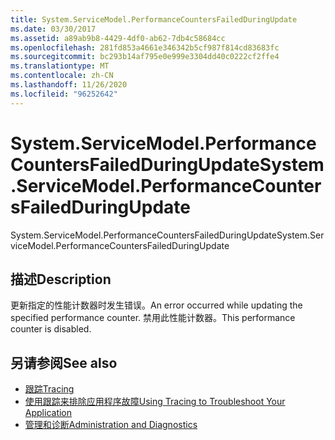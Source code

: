```yaml
---
title: System.ServiceModel.PerformanceCountersFailedDuringUpdate
ms.date: 03/30/2017
ms.assetid: a89ab9b8-4429-4df0-ab62-7db4c58684cc
ms.openlocfilehash: 281fd853a4661e346342b5cf987f814cd83683fc
ms.sourcegitcommit: bc293b14af795e0e999e3304dd40c0222cf2ffe4
ms.translationtype: MT
ms.contentlocale: zh-CN
ms.lasthandoff: 11/26/2020
ms.locfileid: "96252642"
---
```

# <a name="systemservicemodelperformancecountersfailedduringupdate"></a><span data-ttu-id="96d0a-102">System.ServiceModel.PerformanceCountersFailedDuringUpdate</span><span class="sxs-lookup"><span data-stu-id="96d0a-102">System.ServiceModel.PerformanceCountersFailedDuringUpdate</span></span>

<span data-ttu-id="96d0a-103">System.ServiceModel.PerformanceCountersFailedDuringUpdate</span><span class="sxs-lookup"><span data-stu-id="96d0a-103">System.ServiceModel.PerformanceCountersFailedDuringUpdate</span></span>  
  
## <a name="description"></a><span data-ttu-id="96d0a-104">描述</span><span class="sxs-lookup"><span data-stu-id="96d0a-104">Description</span></span>  

 <span data-ttu-id="96d0a-105">更新指定的性能计数器时发生错误。</span><span class="sxs-lookup"><span data-stu-id="96d0a-105">An error occurred while updating the specified performance counter.</span></span> <span data-ttu-id="96d0a-106">禁用此性能计数器。</span><span class="sxs-lookup"><span data-stu-id="96d0a-106">This performance counter is disabled.</span></span>  
  
## <a name="see-also"></a><span data-ttu-id="96d0a-107">另请参阅</span><span class="sxs-lookup"><span data-stu-id="96d0a-107">See also</span></span>

- [<span data-ttu-id="96d0a-108">跟踪</span><span class="sxs-lookup"><span data-stu-id="96d0a-108">Tracing</span></span>](index.md)
- [<span data-ttu-id="96d0a-109">使用跟踪来排除应用程序故障</span><span class="sxs-lookup"><span data-stu-id="96d0a-109">Using Tracing to Troubleshoot Your Application</span></span>](using-tracing-to-troubleshoot-your-application.md)
- [<span data-ttu-id="96d0a-110">管理和诊断</span><span class="sxs-lookup"><span data-stu-id="96d0a-110">Administration and Diagnostics</span></span>](../index.md)
